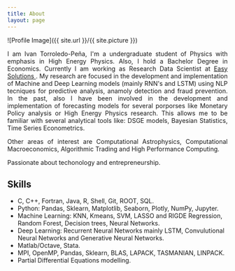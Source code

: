```yaml
---
title: About
layout: page
---
```

![Profile Image]({{ site.url }}/{{ site.picture }})

<p>
<div align="justify">
I am Ivan Torroledo-Peña, I'm a undergraduate student of Physics with emphasis in High Energy Physics. Also, I hold a Bachelor Degree in Economics. Currently I am working as Research Data Scientist at <a href='http://www.easysol.net' target="_blank"> Easy Solutions </a>. My research are focused in the development and implementation of Machine and Deep Learning models (mainly RNN's and LSTM) using NLP tecniques for predictive analysis, anamoly detection and fraud prevention.
In the past, also I have been involved in the development and implementation of forecasting models for several porporses like Monetary Policy analysis or High Energy Physics research. This allows me to be familiar with several analytical tools like: DSGE models, Bayesian Statistics, Time Series Econometrics.
	
Other areas of interest are Computational Astrophysics, Computational Macroeconomics, Algorithmic Trading and High Performance Computing. 
</p>
</div>

<p> Passionate about techonology and entrepreneurship.</p>

<h2> Skills</h2>
<ul class="skill-list">
	<li>C, C++, Fortran, Java, R, Shell, Git, ROOT, SQL.</li>
	<li>Python: Pandas, Sklearn, Matplotlib, Seaborn, Plotly, NumPy, Jupyter.</li>
	<li>Machine Learning: KNN, Kmeans, SVM, LASSO and RIGDE Regression, Random Forest, Decision trees, Neural Networks.</li>
	<li>Deep Learning: Recurrent Neural Networks mainly LSTM, Convulutional Neural Networks and Generative Neural Networks.</li>
	<li>Matlab/Octave, Stata.</li>
	<li>MPI, OpenMP, Pandas, Sklearn, BLAS, LAPACK, TASMANIAN, LINPACK.</li>
	<li>Partial Differential Equations modelling.</li>
</ul>
